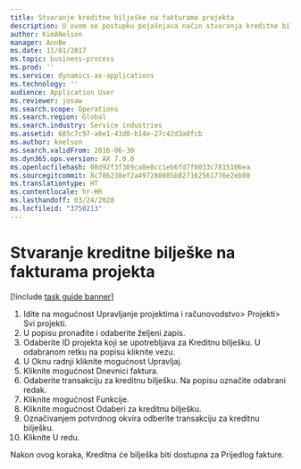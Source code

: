 ```yaml
---
title: Stvaranje kreditne bilješke na fakturama projekta
description: U ovom se postupku pojašnjava način stvaranja kreditne bilješke na objavljenim fakturama projekta.
author: KimANelson
manager: AnnBe
ms.date: 11/01/2017
ms.topic: business-process
ms.prod: ''
ms.service: dynamics-ax-applications
ms.technology: ''
audience: Application User
ms.reviewer: josaw
ms.search.scope: Operations
ms.search.region: Global
ms.search.industry: Service industries
ms.assetid: 685c7c97-a6e1-43d0-b14e-27c42d3a0fcb
ms.author: knelson
ms.search.validFrom: 2016-06-30
ms.dyn365.ops.version: AX 7.0.0
ms.openlocfilehash: 08d92f3f309ca0e8cc1eb6fd7f0033c7815106ea
ms.sourcegitcommit: 8c786230ef2a497280885b827162561776e2eb00
ms.translationtype: HT
ms.contentlocale: hr-HR
ms.lasthandoff: 03/24/2020
ms.locfileid: "3750213"
---
```

# <a name="create-a-credit-note-on-project-invoices"></a>Stvaranje kreditne bilješke na fakturama projekta

[!include [task guide banner](../../includes/task-guide-banner.md)]

1. Idite na mogućnost Upravljanje projektima i računovodstvo> Projekti> Svi projekti. 
2. U popisu pronađite i odaberite željeni zapis. 
3. Odaberite ID projekta koji se upotrebljava za Kreditnu bilješku. U odabranom retku na popisu kliknite vezu. 
4. U Oknu radnji kliknite mogućnost Upravljaj. 
5. Kliknite mogućnost Dnevnici faktura. 
6. Odaberite transakciju za kreditnu bilješku. Na popisu označite odabrani redak. 
7. Kliknite mogućnost Funkcije. 
8. Kliknite mogućnost Odaberi za kreditnu bilješku. 
9. Označivanjem potvrdnog okvira odberite transakciju za kreditnu bilješku.
10. Kliknite U redu. 

Nakon ovog koraka, Kreditna će bilješka biti dostupna za Prijedlog fakture.
